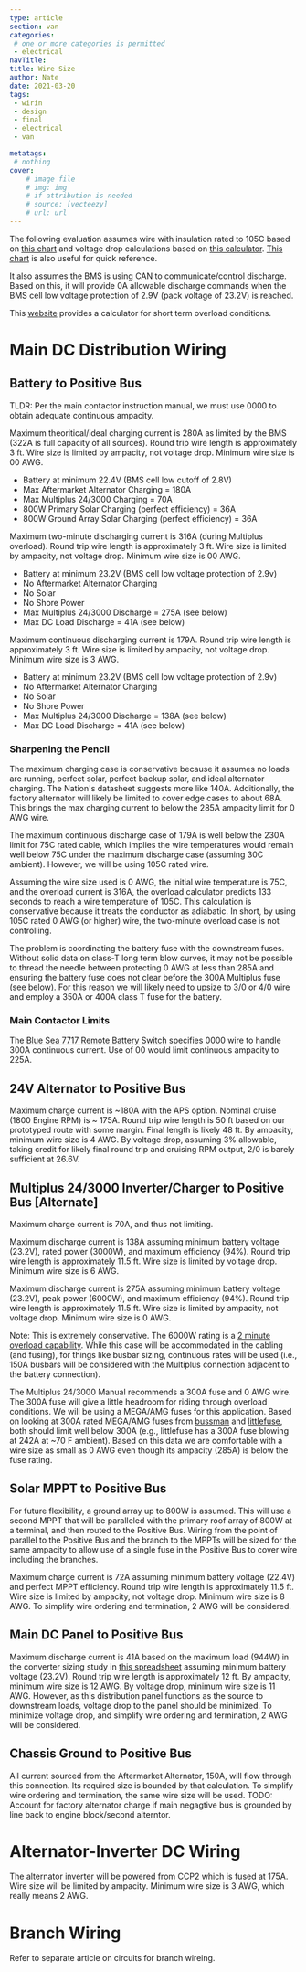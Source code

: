 ```yaml
---
type: article
section: van
categories: 
 # one or more categories is permitted
 - electrical
navTitle: 
title: Wire Size
author: Nate
date: 2021-03-20
tags:
 - wirin
 - design
 - final
 - electrical
 - van

metatags:
 # nothing
cover: 
	# image file
	# img: img
	# if attribution is needed
	# source: [vecteezy]
	# url: url
---
```



The following evaluation assumes wire with insulation rated to 105C based on [this chart](http://assets.bluesea.com/files/resources/reference/21731.pdf) and voltage drop calculations based on [this calculator](https://www.calculator.net/voltage-drop-calculator.html?material=copper&wiresize=4.132&voltage=24&phase=dc&noofconductor=1&distance=6&distanceunit=feet&amperes=42&x=50&y=23).  [This chart](http://assets.bluesea.com/files/resources/newsletter/images/DC_wire_selection_chartlg.jpg) is also useful for quick reference.

It also assumes the BMS is using CAN to communicate/control discharge.  Based on this, it will provide 0A allowable discharge commands when the BMS cell low voltage protection of 2.9V (pack voltage of 23.2V) is reached.

This [website](http://nepsi.com/resources/calculators/short-time-current-rating-of-conductor.htm) provides a calculator for short term overload conditions.

# Main DC Distribution Wiring

## Battery to Positive Bus
TLDR: Per the main contactor instruction manual, we must use 0000 to obtain adequate continuous ampacity. 

Maximum theoritical/ideal charging current is 280A as limited by the BMS (322A is full capacity of all sources).  Round trip wire length is approximately 3 ft.  Wire size is limited by ampacity, not voltage drop.  Minimum wire size is 00 AWG.

* Battery at minimum 22.4V (BMS cell low cutoff of 2.8V)
* Max Aftermarket Alternator Charging = 180A
* Max Multiplus 24/3000 Charging = 70A
* 800W Primary Solar Charging (perfect efficiency) = 36A
* 800W Ground Array Solar Charging (perfect efficiency) = 36A

Maximum two-minute discharging current is 316A (during Multiplus overload).  Round trip wire length is approximately 3 ft.  Wire size is limited by ampacity, not voltage drop.  Minimum wire size is 00 AWG.

* Battery at minimum 23.2V (BMS cell low voltage protection of 2.9v)
* No Aftermarket Alternator Charging
* No Solar
* No Shore Power
* Max Multiplus 24/3000 Discharge = 275A (see below)
* Max DC Load Discharge = 41A (see below)

Maximum continuous discharging current is 179A.  Round trip wire length is approximately 3 ft.  Wire size is limited by ampacity, not voltage drop.  Minimum wire size is 3 AWG.

* Battery at minimum 23.2V (BMS cell low voltage protection of 2.9v)
* No Aftermarket Alternator Charging
* No Solar
* No Shore Power
* Max Multiplus 24/3000 Discharge = 138A (see below)
* Max DC Load Discharge = 41A (see below)

### Sharpening the Pencil

The maximum charging case is conservative because it assumes no loads are running, perfect solar, perfect backup solar, and ideal alternator charging.  The Nation's datasheet suggests more like 140A.  Additionally, the factory alternator will likely be limited to cover edge cases to about 68A.  This brings the max charging current to below the 285A ampacity limit for 0 AWG wire.

The maximum continuous discharge case of 179A is well below the 230A limit for 75C rated cable, which implies the wire temperatures would remain well below 75C under the maximum discharge case (assuming 30C ambient).  However, we will be using 105C rated wire.

Assuming the wire size used is 0 AWG, the initial wire temperature is 75C, and the overload current is 316A, the overload calculator predicts 133 seconds to reach a wire temperature of 105C.  This calculation is conservative because it treats the conductor as adiabatic.  In short, by using 105C rated 0 AWG (or higher) wire, the two-minute overload case is not controlling.

The problem is coordinating the battery fuse with the downstream fuses.  Without solid data on class-T long term blow curves, it may not be possible to thread the needle between protecting 0 AWG at less than 285A and ensuring the battery fuse does not clear before the 300A Multiplus fuse (see below).  For this reason we will likely need to upsize to 3/0 or 4/0 wire and employ a 350A or 400A class T fuse for the battery.  

### Main Contactor Limits

The [Blue Sea 7717 Remote Battery Switch](blue-sea-7717-rbs.pdf) specifies 0000 wire to handle 300A continuous current.  Use of 00 would limit continuous ampacity to 225A.



## 24V Alternator to Positive Bus

Maximum charge current is ~180A with the APS option.  Nominal cruise (1800 Engine RPM) is ~ 175A.  Round trip wire length is 50 ft based on our prototyped route with some margin.  Final length is likely 48 ft. By ampacity, minimum wire size is 4 AWG.  By voltage drop, assuming 3% allowable, taking credit for likely final round trip and cruising RPM output, 2/0 is barely sufficient at 26.6V.

## Multiplus 24/3000 Inverter/Charger to Positive Bus [Alternate]

Maximum charge current is 70A, and thus not limiting.

Maximum discharge current is 138A assuming minimum battery voltage (23.2V), rated power (3000W), and maximum efficiency (94%).  Round trip wire length is approximately 11.5 ft.  Wire size is limited by voltage drop. Minimum wire size is 6 AWG.

Maximum discharge current is 275A assuming minimum battery voltage (23.2V), peak power (6000W), and maximum efficiency (94%).  Round trip wire length is approximately 11.5 ft.  Wire size is limited by ampacity, not voltage drop.  Minimum wire size is 0 AWG.

Note: This is extremely conservative.  The 6000W rating is a [2 minute overload capability](https://community.victronenergy.com/questions/21511/overload-duration-on-multiplus.html).  While this case will be accommodated in the cabling (and fusing), for things like busbar sizing, continuous rates will be used (i.e., 150A busbars will be considered with the Multiplus connection adjacent to the battery connection).

The Multiplus 24/3000 Manual recommends a 300A fuse and 0 AWG wire.  The 300A fuse will give a little headroom for riding through overload conditions.  We will be using a MEGA/AMG fuses for this application.  Based on looking at 300A rated MEGA/AMG fuses from [bussman](bussmann-amg-fuse-spec-sheet.pdf) and [littlefuse](littelfuse-mega-datasheet.pdf), both should limit well below 300A (e.g., littlefuse has a 300A fuse blowing at 242A at ~70 F ambient).  Based on this data we are comfortable with a wire size as small as 0 AWG even though its ampacity (285A) is below the fuse rating.


## Solar MPPT to Positive Bus

For future flexibility, a ground array up to 800W is assumed.  This will use a second MPPT that will be paralleled with the primary roof array of 800W at a terminal, and then routed to the Positive Bus.  Wiring from the point of parallel to the Positive Bus and the branch to the MPPTs will be sized for the same ampacity to allow use of a single fuse in the Positive Bus to cover wire including the branches.

Maximum charge current is 72A assuming minimum battery voltage (22.4V) and perfect MPPT efficiency.  Round trip wire length is approximately 11.5 ft.  Wire size is limited by ampacity, not voltage drop.  Minimum wire size is 8 AWG.  To simplify wire ordering and termination, 2 AWG will be considered.

## Main DC Panel to Positive Bus

Maximum discharge current is 41A based on the maximum load (944W) in the converter sizing study in [this spreadsheet](https://docs.google.com/spreadsheets/d/1X7njD1I48CtzVDgUu9Sp_Ce2chWM4oQiqM1aEl7uJWI/edit?usp=sharing) assuming minimum battery voltage (23.2V).  Round trip wire length is approximately 12 ft.  By ampacity, minimum wire size is 12 AWG.  By voltage drop, minimum wire size is 11 AWG.  However, as this distribution panel functions as the source to downstream loads, voltage drop to the panel should be minimized.  To minimize voltage drop, and simplify wire ordering and termination, 2 AWG will be considered.

## Chassis Ground to Positive Bus

All current sourced from the Aftermarket Alternator, 150A, will flow through this connection.  Its required size is bounded by that calculation.  To simplify wire ordering and termination, the same wire size will be used.
TODO: Account for factory alternator charge if main negagtive bus is grounded by line back to engine block/second alterntor.


# Alternator-Inverter DC Wiring

The alternator inverter will be powered from CCP2 which is fused at 175A.  Wire size will be limited by ampacity.  Minimum wire size is 3 AWG, which really means 2 AWG.

# Branch Wiring

Refer to separate article on circuits for branch wireing.
